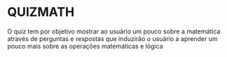 # QUIZMATH
O quiz tem por objetivo mostrar ao usuário um pouco sobre a matemática através de perguntas e respostas que induzirão o usuário a aprender um pouco mais sobre as operações matemáticas e lógica
